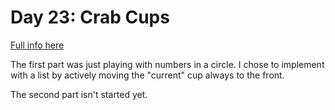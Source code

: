 # Day 23: Crab Cups

[Full info here](https://adventofcode.com/2020/day/23)

The first part was just playing with numbers in a circle. I chose to 
implement with a list by actively moving the "current" cup always to
the front.

The second part isn't started yet.
